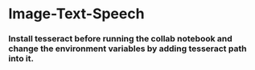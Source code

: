 # Image-Text-Speech
### Install tesseract before running the collab notebook and change the environment variables by adding tesseract path into it.

